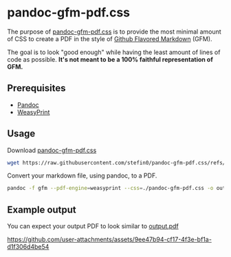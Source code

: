 # pandoc-gfm-pdf.css

The purpose of [pandoc-gfm-pdf.css](./pandoc-gfm-pdf.css) is to provide the most minimal amount of CSS to create a PDF in the style of [Github Flavored Markdown](https://github.github.com/gfm/) (GFM).

The goal is to look "good enough" while having the least amount of lines of code as possible. **It's not meant to be a 100% faithful representation of GFM.**

## Prerequisites

- [Pandoc](https://pandoc.org/installing.html)
- [WeasyPrint](https://doc.courtbouillon.org/weasyprint/stable/first_steps.html#installation)

## Usage

Download [pandoc-gfm-pdf.css](https://raw.githubusercontent.com/stefin0/pandoc-gfm-pdf.css/refs/heads/main/pandoc-gfm-pdf.css)

```bash
wget https://raw.githubusercontent.com/stefin0/pandoc-gfm-pdf.css/refs/heads/main/pandoc-gfm-pdf.css
```

Convert your markdown file, using pandoc, to a PDF.

```bash
pandoc -f gfm --pdf-engine=weasyprint --css=./pandoc-gfm-pdf.css -o output.pdf input.md
```

## Example output

You can expect your output PDF to look similar to [output.pdf](./output.pdf)

https://github.com/user-attachments/assets/9ee47b94-cf17-4f3e-bf1a-d1f306d4be54

